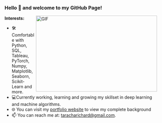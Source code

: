 

### Hello 👋 and welcome to my GitHub Page!

  <img align="right" height="250" width="400" alt="GIF" src="https://cdn.lowgif.com/medium/79d8b7408bfd1f90-keep-working-by-jesse-luo-dribbble.gif" />

**Interests:**

- 🛠 Comfortable with Python, SQL, Tableau, PyTorch, Numpy, Matplotlib, Seaborn, Scikit-Learn and more.
- 💻Currently working, learning and growing my skillset in deep learning and machine algorithms.
- 🌐 You can visit my <a href="https://richardtaracha.glitch.me/">portfolio website</a> to view my complete background
- 📫 You can reach me at: taracharichard@gmail.com.

